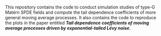 This repository contains the code to conduct simulation studies of type-G Matérn SPDE fields and compute the tail dependence coefficients of more general moving average processes. 
It also contains the code to reproduce the plots in the paper entitled ***Tail dependence coefficients of moving average processes driven by exponential-tailed Lévy noise***.
